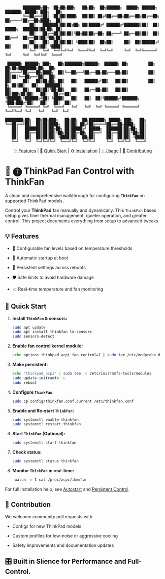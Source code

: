 ```
        ████████╗██╗  ██╗██╗███╗   ██╗██╗  ██╗██████╗  █████╗ ██████╗     ███████╗ █████╗ ███╗   ██╗
        ╚══██╔══╝██║  ██║██║████╗  ██║██║ ██╔╝██╔══██╗██╔══██╗██╔══██╗    ██╔════╝██╔══██╗████╗  ██║
           ██║   ███████║██║██╔██╗ ██║█████╔╝ ██████╔╝███████║██║  ██║    █████╗  ███████║██╔██╗ ██║
           ██║   ██╔══██║██║██║╚██╗██║██╔═██╗ ██╔═══╝ ██╔══██║██║  ██║    ██╔══╝  ██╔══██║██║╚██╗██║
           ██║   ██║  ██║██║██║ ╚████║██║  ██╗██║     ██║  ██║██████╔╝    ██║     ██║  ██║██║ ╚████║
           ╚═╝   ╚═╝  ╚═╝╚═╝╚═╝  ╚═══╝╚═╝  ╚═╝╚═╝     ╚═╝  ╚═╝╚═════╝     ╚═╝     ╚═╝  ╚═╝╚═╝  ╚═══╝
                                                                                                    
 ██████╗ ██████╗ ███╗   ██╗████████╗██████╗  ██████╗ ██╗         ██╗    ██╗██╗████████╗██╗  ██╗
██╔════╝██╔═══██╗████╗  ██║╚══██╔══╝██╔══██╗██╔═══██╗██║         ██║    ██║██║╚══██╔══╝██║  ██║
██║     ██║   ██║██╔██╗ ██║   ██║   ██████╔╝██║   ██║██║         ██║ █╗ ██║██║   ██║   ███████║
██║     ██║   ██║██║╚██╗██║   ██║   ██╔══██╗██║   ██║██║         ██║███╗██║██║   ██║   ██╔══██║
╚██████╗╚██████╔╝██║ ╚████║   ██║   ██║  ██║╚██████╔╝███████╗    ╚███╔███╔╝██║   ██║   ██║  ██║
 ╚═════╝ ╚═════╝ ╚═╝  ╚═══╝   ╚═╝   ╚═╝  ╚═╝ ╚═════╝ ╚══════╝     ╚══╝╚══╝ ╚═╝   ╚═╝   ╚═╝  ╚═╝
                                                                                               
████████╗██╗  ██╗██╗███╗   ██╗██╗  ██╗███████╗ █████╗ ███╗   ██╗
╚══██╔══╝██║  ██║██║████╗  ██║██║ ██╔╝██╔════╝██╔══██╗████╗  ██║
   ██║   ███████║██║██╔██╗ ██║█████╔╝ █████╗  ███████║██╔██╗ ██║
   ██║   ██╔══██║██║██║╚██╗██║██╔═██╗ ██╔══╝  ██╔══██║██║╚██╗██║
   ██║   ██║  ██║██║██║ ╚████║██║  ██╗██║     ██║  ██║██║ ╚████║
   ╚═╝   ╚═╝  ╚═╝╚═╝╚═╝  ╚═══╝╚═╝  ╚═╝╚═╝     ╚═╝  ╚═╝╚═╝  ╚═══╝
```
<p align="center">
  <a href="#features">✨ Features</a> |
  <a href="#quick-start">🚀 Quick Start</a> |
  <a href="#installation">⚙️ Installation</a> |
  <a href="#usage">💡 Usage</a> |
  <a href="#contributing">🤝 Contributing</a>
</p>

# 🔴 🅣 ThinkPad Fan Control with ThinkFan

A clean and comprehensive walkthrough for configuring **`ThinkFan`** on supported ThinkPad models.

Control your **ThinkPad** fan manually and dynamically. This `ThinkFan` based setup gives finer thermal management, quieter operation, and greater control. This project documents everything from setup to advanced tweaks.


## 💡 Features

- 🧊 Configurable fan levels based on temperature thresholds

- 🔁 Automatic startup at boot

- 💾 Persistent settings across reboots

- 🛡️ Safe limits to avoid hardware damage

- 📈 Real-time temperature and fan monitoring


## 🚀 Quick Start

1. **Install `ThinkFan` & sensors:**

    ```bash
    sudo apt update
    sudo apt install thinkfan lm-sensors
    sudo sensors-detect
    ```

2. **Enable fan control kernel module:**

    ```bash
    echo options thinkpad_acpi fan_control=1 | sudo tee /etc/modprobe.d/thinkfan.conf
    ```

3. **Make persistent:**

    ```bash
    echo "thinkpad_acpi" | sudo tee -a /etc/initramfs-tools/modules
    sudo update-initramfs -u
    sudo reboot
    ```

4. **Configure `ThinkFan`:**

    ```bash
    sudo cp config/thinkfan.conf.current /etc/thinkfan.conf
    ```

5. **Enable and Re-start `ThinkFan`:**

    ```bash
    sudo systemctl enable thinkfan
    sudo systemctl restart thinkfan
    ```

6. **Start `ThinkFan` (Optional):**

    ```bash
    sudo systemctl start thinkfan
    ```

8. **Check status:**

    ```bash
    sudo systemctl status thinkfan
    ```
9. **Monitor `ThinkFan` in real-time:**

   ```bash
    watch -n 1 cat /proc/acpi/ibm/fan
    ```


For full installation help, see [Autostart](docs/autostart.md) and [Persistent Control](docs/persistent-control.md).


## 🤝 Contribution

We welcome community pull requests with:

- Configs for new ThinkPad models

- Custom profiles for low-noise or aggressive cooling

- Safety improvements and documentation updates

## 🎛 **Built in Slience for Performance and Full-Control.**
